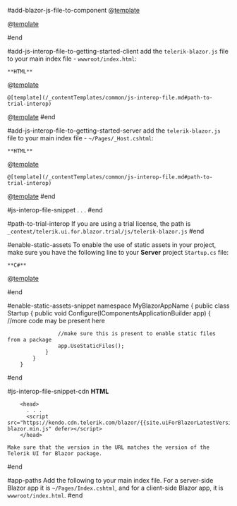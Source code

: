 #add-blazor-js-file-to-component
@[template](/_contentTemplates/common/js-interop-file.md#app-paths)

@[template](/_contentTemplates/common/js-interop-file.md#js-interop-file-snippet)

#end

#add-js-interop-file-to-getting-started-client
 add the `telerik-blazor.js` file to your main index file - `wwwroot/index.html`:

    **HTML**
    
@[template](/_contentTemplates/common/js-interop-file.md#js-interop-file-snippet)

    @[template](/_contentTemplates/common/js-interop-file.md#path-to-trial-interop)

@[template](/_contentTemplates/common/js-interop-file.md#enable-static-assets)
#end

#add-js-interop-file-to-getting-started-server
 add the `telerik-blazor.js` file to your main index file - `~/Pages/_Host.cshtml`:

    **HTML**
    
@[template](/_contentTemplates/common/js-interop-file.md#js-interop-file-snippet)

    @[template](/_contentTemplates/common/js-interop-file.md#path-to-trial-interop)

@[template](/_contentTemplates/common/js-interop-file.md#enable-static-assets)
#end

#js-interop-file-snippet
        <head>
          . . .
          <script src="_content/telerik.ui.for.blazor/js/telerik-blazor.js" defer></script>
          <!-- For Trial licenses use
            <script src="_content/telerik.ui.for.blazor.trial/js/telerik-blazor.js" defer></script>
          -->
        </head>
#end

#path-to-trial-interop
If you are using a trial license, the path is `_content/telerik.ui.for.blazor.trial/js/telerik-blazor.js`
#end

#enable-static-assets
    To enable the use of static assets in your project, make sure you have the following line to your **Server** project `Startup.cs` file:

    **C#**
    
@[template](/_contentTemplates/common/js-interop-file.md#enable-static-assets-snippet)

#end

#enable-static-assets-snippet
        namespace MyBlazorAppName
        {
            public class Startup
            {
                public void Configure(IComponentsApplicationBuilder app)
                {
                    //more code may be present here
                    
                    //make sure this is present to enable static files from a package
                    app.UseStaticFiles();
                }
            }
        }
#end

#js-interop-file-snippet-cdn
    **HTML**

        <head>
          . . .
          <script src="https://kendo.cdn.telerik.com/blazor/{{site.uiForBlazorLatestVersion}}/telerik-blazor.min.js" defer></script>
        </head>
        
    Make sure that the version in the URL matches the version of the Telerik UI for Blazor package.

#end

#app-paths
 Add the following to your main index file. For a server-side Blazor app it is `~/Pages/Index.cshtml`, and for a client-side Blazor app, it is `wwwroot/index.html`.
#end

